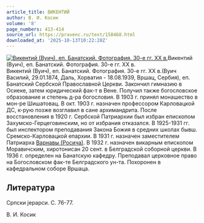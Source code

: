 ```yaml
---
article_title: ВИКЕНТИЙ
author: В. И. Косик
volume: '8'
page_numbers: 413-414
source_url: https://pravenc.ru/text/158468.html
downloaded_at: '2025-10-13T10:22:28Z'
---
```


[![Викентий (Вуич), еп. Банатский. Фотография. 30-е гг. XX в.](https://pravenc.ru/data/171/464/1234/i200.jpg "Кликните для увеличения картинки")](https://pravenc.ru/data/171/464/1234/i400.jpg)Викентий (Вуич), еп. Банатский. Фотография. 30-е гг. XX в.  
Викентий (Вуич), еп. Банатский. Фотография. 30-е гг. XX в.(Вуич Василий, 29.01.1874, Даль, Хорватия - 18.08.1939, Вршац, Сербия), еп. Банатский Сербской Православной Церкви. Закончил гимназию в Осиеке, затем юридический фак-т в Вене. Получил также богословское образование и степень д-ра богословия. В 1903 г. принял монашество в мон-ре Шишатовац. В окт. 1903 г. назначен профессором Карловацкой ДС, к-рую позже возглавил в сане архимандрита. После восстановления в 1920 г. Сербской Патриархии был избран епископом Захумско-Герцеговинским, но от избрания отказался. В 1925-1931 гг. был инспектором преподавания Закона Божия в средних школах бывш. Сремско-Карловацкой епархии. В 1931 г. назначен заместителем Патриарха [Варнавы (Росича)](<https://pravenc.ru/text/Варнавы (Росича).html>). В 1932 г. назначен викарным епископом Моравичским, хиротонисан 20 сент. в Белградской соборной церкви. В 1936 г. определен на Банатскую кафедру. Преподавал церковное право на Богословском фак-те Белградского ун-та. Похоронен в кафедральном соборе Вршаца.

## Литература

Српски jерарси. С. 76-77.

В. И. Косик
